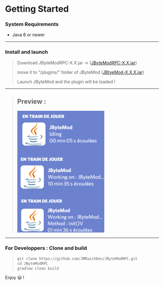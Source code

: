 # Getting Started

### System Requirements
* Java 8 or newer

---

### Install and launch
> Download JByteModRPC-X.X.jar -> ([JByteModRPC-X.X.jar](https://github.com/JMRaichDev/JByteModRPC/releases))
> 
> move it to "/plugins/" folder of JByteMod ([JBtyeMod-X.X.X.jar](https://github.com/GraxCode/JByteMod-Beta/releases))
> 
> Launch JByteMod and the plugin will be loaded !
 ---
> 
> **Preview :**
> ---
> 
>![Preview](https://github.com/JMRaichDev/JByteModRPC/blob/master/readme-img/preview.png)
>

---

### For Developpers : Clone and build
> ```console
> git clone https://github.com/JMRaichDev/JByteModRPC.git
> cd JByteModRPC
> gradlew clean build
> ```

Enjoy :smiley: !
